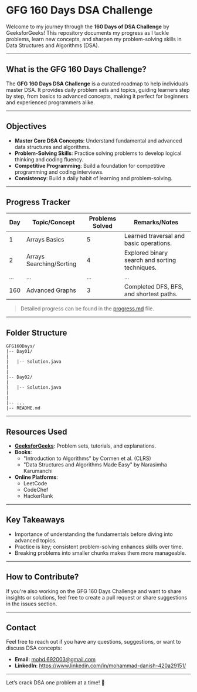 # GFG 160 Days DSA Challenge

Welcome to my journey through the **160 Days of DSA Challenge** by GeeksforGeeks! This repository documents my progress as I tackle problems, learn new concepts, and sharpen my problem-solving skills in Data Structures and Algorithms (DSA).

---

## What is the GFG 160 Days Challenge?

The **GFG 160 Days DSA Challenge** is a curated roadmap to help individuals master DSA. It provides daily problem sets and topics, guiding learners step by step, from basics to advanced concepts, making it perfect for beginners and experienced programmers alike.

---

## Objectives

- **Master Core DSA Concepts**: Understand fundamental and advanced data structures and algorithms.
- **Problem-Solving Skills**: Practice solving problems to develop logical thinking and coding fluency.
- **Competitive Programming**: Build a foundation for competitive programming and coding interviews.
- **Consistency**: Build a daily habit of learning and problem-solving.

---

## Progress Tracker

| Day | Topic/Concept            | Problems Solved | Remarks/Notes |
|-----|--------------------------|-----------------|---------------|
| 1   | Arrays Basics           | 5               | Learned traversal and basic operations. |
| 2   | Arrays Searching/Sorting| 4               | Explored binary search and sorting techniques. |
| ... | ...                      | ...             | ...           |
| 160 | Advanced Graphs         | 3               | Completed DFS, BFS, and shortest paths. |

> Detailed progress can be found in the [progress.md](progress.md) file.

---

## Folder Structure

```
GFG160Days/
|-- Day01/
|   
|   |-- Solution.java
|   
|
|-- Day02/
|   
|   |-- Solution.java
|   
|
|-- ...
|-- README.md
```

---

## Resources Used

- **[GeeksforGeeks](https://www.geeksforgeeks.org/)**: Problem sets, tutorials, and explanations.
- **Books**:
  - "Introduction to Algorithms" by Cormen et al. (CLRS)
  - "Data Structures and Algorithms Made Easy" by Narasimha Karumanchi
- **Online Platforms**:
  - LeetCode
  - CodeChef
  - HackerRank

---

## Key Takeaways

- Importance of understanding the fundamentals before diving into advanced topics.
- Practice is key; consistent problem-solving enhances skills over time.
- Breaking problems into smaller chunks makes them more manageable.

---

## How to Contribute?

If you're also working on the GFG 160 Days Challenge and want to share insights or solutions, feel free to create a pull request or share suggestions in the issues section.

---

## Contact

Feel free to reach out if you have any questions, suggestions, or want to discuss DSA concepts:
- **Email**: mohd.692003@gmail.com
- **LinkedIn**: https://www.linkedin.com/in/mohammad-danish-420a29151/


---

Let’s crack DSA one problem at a time! 🚀

